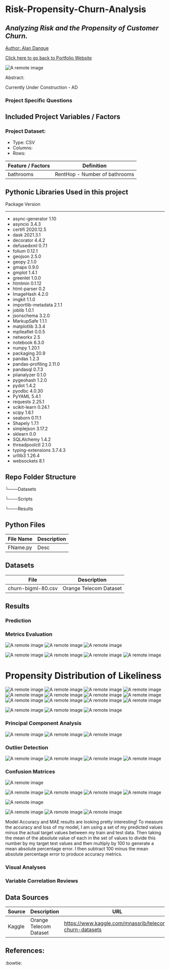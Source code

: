 # Risk-Propensity-Churn-Analysis

## _Analyzing Risk and the Propensity of Customer Churn._

<a href="https://www.linkedin.com/in/alandanque"> Author: Alan Danque </a>

<a href="https://adanque.github.io/">Click here to go back to Portfolio Website </a>

![A remote image](https://adanque.github.io/assets/img/ChurnRisk.jpg)

Abstract: 

Currently Under Construction - AD


### Project Specific Questions




## Included Project Variables / Factors 
### Project Dataset:
- Type:		CSV
- Columns: 	
- Rows:		


 | Feature / Factors | Definition | 
 | --------- | --------- | 
 | bathrooms | RentHop - Number of bathrooms | 



## Pythonic Libraries Used in this project
Package               Version
--------------------- ---------
- async-generator       1.10
- asyncio               3.4.3
- certifi               2020.12.5
- dask                  2021.3.1
- decorator             4.4.2
- defusedxml            0.7.1
- folium                0.12.1
- geojson               2.5.0
- geopy                 2.1.0
- gmaps                 0.9.0
- gmplot                1.4.1
- greenlet              1.0.0
- htmlmin               0.1.12
- html-parser           0.2
- ImageHash             4.2.0
- imgkit                1.1.0
- importlib-metadata    2.1.1
- joblib                1.0.1
- jsonschema            3.2.0
- MarkupSafe            1.1.1
- matplotlib            3.3.4
- mplleaflet            0.0.5
- networkx              2.5
- notebook              6.3.0
- numpy                 1.20.1
- packaging             20.9
- pandas                1.2.3
- pandas-profiling      2.11.0
- pandasql              0.7.3
- piianalyzer           0.1.0
- pygeohash             1.2.0
- pydot                 1.4.2
- pyodbc                4.0.30
- PyYAML                5.4.1
- requests              2.25.1
- scikit-learn          0.24.1
- scipy                 1.6.1
- seaborn               0.11.1
- Shapely               1.7.1
- simplejson            3.17.2
- sklearn               0.0
- SQLAlchemy            1.4.2
- threadpoolctl         2.1.0
- typing-extensions     3.7.4.3
- urllib3               1.26.4
- websockets            8.1

## Repo Folder Structure

└───Datasets

└───Scripts

└───Results

## Python Files 

| File Name  | Description |
| ------ | ------ |
| FName.py | Desc |

## Datasets
| File  | Description |
| ------ | ------ |
| churn-bigml-80.csv | Orange Telecom Dataset | 

## Results




### Prediction


### Metrics Evaluation

![A remote image](https://github.com/adanque/Risk-Propensity-Churn-Analysis/blob/main/Results/Churn_Distribution.png?raw=true)
![A remote image](https://github.com/adanque/Risk-Propensity-Churn-Analysis/blob/main/Results/Churn_BY_State.png?raw=true)
![A remote image](https://github.com/adanque/Risk-Propensity-Churn-Analysis/blob/main/Results/Churned_BY_State.png?raw=true)

![A remote image](https://github.com/adanque/Risk-Propensity-Churn-Analysis/blob/main/Results/Churned_BY_Area_Code.png?raw=true)
![A remote image](https://github.com/adanque/Risk-Propensity-Churn-Analysis/blob/main/Results/Churned_BY_Customer_service_calls.png?raw=true)
![A remote image](https://github.com/adanque/Risk-Propensity-Churn-Analysis/blob/main/Results/Churned_BY_International_plan.png?raw=true)
![A remote image](https://github.com/adanque/Risk-Propensity-Churn-Analysis/blob/main/Results/Churned_BY_Voice_mail_plan.png?raw=true)



# Propensity Distribution of Likeliness
![A remote image](https://github.com/adanque/Risk-Propensity-Churn-Analysis/blob/main/Results/Distribution_of_likelihood_Total_day_calls_Min_vs_Mean_vs_Max.png?raw=true)
![A remote image](https://github.com/adanque/Risk-Propensity-Churn-Analysis/blob/main/Results/Distribution_of_likelihood_Total_day_charge_Min_vs_Mean_vs_Max.png?raw=true)
![A remote image](https://github.com/adanque/Risk-Propensity-Churn-Analysis/blob/main/Results/Distribution_of_likelihood_Total_day_minutes_Min_vs_Mean_vs_Max.png?raw=true)
![A remote image](https://github.com/adanque/Risk-Propensity-Churn-Analysis/blob/main/Results/Distribution_of_likelihood_Total_eve_calls_Min_vs_Mean_vs_Max.png?raw=true)
![A remote image](https://github.com/adanque/Risk-Propensity-Churn-Analysis/blob/main/Results/Distribution_of_likelihood_Total_eve_charge_Min_vs_Mean_vs_Max.png?raw=true)
![A remote image](https://github.com/adanque/Risk-Propensity-Churn-Analysis/blob/main/Results/Distribution_of_likelihood_Total_eve_minutes_Min_vs_Mean_vs_Max.png?raw=true)
![A remote image](https://github.com/adanque/Risk-Propensity-Churn-Analysis/blob/main/Results/Distribution_of_likelihood_Total_intl_calls_Min_vs_Mean_vs_Max.png?raw=true)
![A remote image](https://github.com/adanque/Risk-Propensity-Churn-Analysis/blob/main/Results/Distribution_of_likelihood_Total_intl_charge_Min_vs_Mean_vs_Max.png?raw=true)
![A remote image](https://github.com/adanque/Risk-Propensity-Churn-Analysis/blob/main/Results/Distribution_of_likelihood_Total_intl_minutes_Min_vs_Mean_vs_Max.png?raw=true)
![A remote image](https://github.com/adanque/Risk-Propensity-Churn-Analysis/blob/main/Results/Distribution_of_likelihood_Total_night_calls_Min_vs_Mean_vs_Max.png?raw=true)
![A remote image](https://github.com/adanque/Risk-Propensity-Churn-Analysis/blob/main/Results/Distribution_of_likelihood_Total_night_charge_Min_vs_Mean_vs_Max.png?raw=true)
![A remote image](https://github.com/adanque/Risk-Propensity-Churn-Analysis/blob/main/Results/Distribution_of_likelihood_Total_night_minutes_Min_vs_Mean_vs_Max.png?raw=true)



![A remote image](https://github.com/adanque/Risk-Propensity-Churn-Analysis/blob/main/Results/Churned_Correlation_Matrix.png?raw=true)
![A remote image](https://github.com/adanque/Risk-Propensity-Churn-Analysis/blob/main/Results/Churn_Matrix.png?raw=true)
![A remote image](https://github.com/adanque/Risk-Propensity-Churn-Analysis/blob/main/Results/No_Churn_Matrix.png?raw=true)


### Principal Component Analysis
![A remote image](https://github.com/adanque/Risk-Propensity-Churn-Analysis/blob/main/Results/PCA_Cumulative_Explained_Variance.png?raw=true)
![A remote image](https://github.com/adanque/Risk-Propensity-Churn-Analysis/blob/main/Results/PCA_Heatmap.png?raw=true)
![A remote image](https://github.com/adanque/Risk-Propensity-Churn-Analysis/blob/main/Results/Principal_Component_Scatter_Plot.png?raw=true)


### Outlier Detection
![A remote image](https://github.com/adanque/Risk-Propensity-Churn-Analysis/blob/main/Results/Total_day_calls_and_charge_outlier_detection.png?raw=true)
![A remote image](https://github.com/adanque/Risk-Propensity-Churn-Analysis/blob/main/Results/Total_eve_minutes_and_Total_eve_charge_outlier_detection.png?raw=true)
![A remote image](https://github.com/adanque/Risk-Propensity-Churn-Analysis/blob/main/Results/Total_intl_minutes_and_Total_intl_charge_outlier_detection.png?raw=true)
![A remote image](https://github.com/adanque/Risk-Propensity-Churn-Analysis/blob/main/Results/Total_night_minutes_and_Total_night_charge_outlier_detection.png?raw=true)

### Confusion Matrices
![A remote image](https://github.com/adanque/Risk-Propensity-Churn-Analysis/blob/main/Results/Confusion_Matrix.png?raw=true)


![A remote image](https://github.com/adanque/Risk-Propensity-Churn-Analysis/blob/main/Results/SVC_Confusion_Matrix.png?raw=true)
![A remote image](https://github.com/adanque/Risk-Propensity-Churn-Analysis/blob/main/Results/XGBoost_Confusion_Matrix.png?raw=true)
![A remote image](https://github.com/adanque/Risk-Propensity-Churn-Analysis/blob/main/Results/LogisticRegression_Confusion_Matrix.png?raw=true)
![A remote image](https://github.com/adanque/Risk-Propensity-Churn-Analysis/blob/main/Results/Final_XGBoost_Confusion_Matrix.png?raw=true)

![A remote image](https://github.com/adanque/Risk-Propensity-Churn-Analysis/blob/main/Results/Models_Recall_Results.png?raw=true)

![A remote image](https://github.com/adanque/Risk-Propensity-Churn-Analysis/blob/main/Results/XG_Classification_Report_Results.png?raw=true)
![A remote image](https://github.com/adanque/Risk-Propensity-Churn-Analysis/blob/main/Results/LR_Classification_Report_Results.png?raw=true)
![A remote image](https://github.com/adanque/Risk-Propensity-Churn-Analysis/blob/main/Results/SVC_Classification_Report_Results.png?raw=true)

Model Accuracy and MAE results are looking pretty interesting!
To measure the accuracy and loss of my model, I am using a set of my predicted values minus the actual target values between my train and test data. Then taking the mean of the absolute value of each in the set of values to divide this number by my target test values and then multiply by 100 to generate a mean absolute percentage error.  I then subtract 100 minus the mean absolute percentage error to produce accuracy metrics.


### Visual Analyses 



### Variable Correlation Reviews


## Data Sources
| Source  | Description | URL |
| ------ | ------ | ------ |
| Kaggle | Orange Telecom Dataset | https://www.kaggle.com/mnassrib/telecom-churn-datasets | 

## References: 




:bowtie: